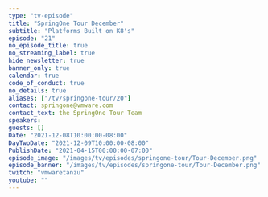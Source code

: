 ```yaml
---
type: "tv-episode"
title: "SpringOne Tour December"
subtitle: "Platforms Built on K8's"
episode: "21"
no_episode_title: true
no_streaming_label: true
hide_newsletter: true
banner_only: true
calendar: true
code_of_conduct: true
no_details: true
aliases: ["/tv/springone-tour/20"]
contact: springone@vmware.com
contact_text: the SpringOne Tour Team
speakers:
guests: []
Date: "2021-12-08T10:00:00-08:00"
DayTwoDate: "2021-12-09T10:00:00-08:00"
PublishDate: "2021-04-15T00:00:00-07:00"
episode_image: "/images/tv/episodes/springone-tour/Tour-December.png"
episode_banner: "/images/tv/episodes/springone-tour/Tour-December.png"
twitch: "vmwaretanzu"
youtube: ""
---
```




